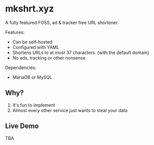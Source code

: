 # mkshrt.xyz
A fully featured FOSS, ad & tracker free URL shortener.

Features:

* Can be self-hosted
* Configured with YAML
* Shortens URLs to at most 37 characters. (with the default domain)
* No ads, tracking or other nonsense

Dependencies:

* MariaDB or MySQL

## Why?

1. It's fun to implement
2. Almost every other service just wants to steal your data

## Live Demo
TBA